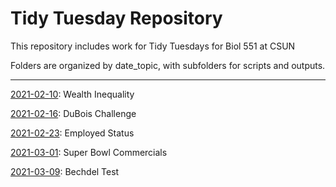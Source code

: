 # Tidy Tuesday Repository

This repository includes work for Tidy Tuesdays for Biol 551 at CSUN

Folders are organized by date_topic, with subfolders for scripts and outputs.

***

[2021-02-10](https://github.com/emwilson243/TidyTuesday/tree/main/20210210_wealthinequality): Wealth Inequality

[2021-02-16](https://github.com/emwilson243/TidyTuesday/tree/main/20210216_dubois): DuBois Challenge

[2021-02-23](https://github.com/emwilson243/TidyTuesday/tree/main/20210223_employedstatus): Employed Status

[2021-03-01](https://github.com/emwilson243/TidyTuesday/tree/main/20210301_superbowl): Super Bowl Commercials

[2021-03-09](https://github.com/emwilson243/TidyTuesday/tree/main/20210309_bechdeltest): Bechdel Test
